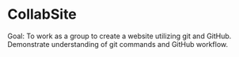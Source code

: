 # CollabSite
Goal: To work as a group to create a website utilizing git and GitHub. Demonstrate understanding of git commands and GitHub workflow. 
